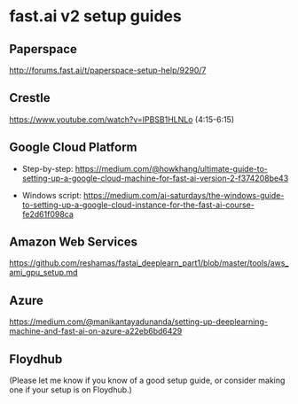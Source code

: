 # fast.ai v2 setup guides

## Paperspace
http://forums.fast.ai/t/paperspace-setup-help/9290/7

## Crestle
https://www.youtube.com/watch?v=IPBSB1HLNLo (4:15-6:15)

## Google Cloud Platform
* Step-by-step: https://medium.com/@howkhang/ultimate-guide-to-setting-up-a-google-cloud-machine-for-fast-ai-version-2-f374208be43

* Windows script: https://medium.com/ai-saturdays/the-windows-guide-to-setting-up-a-google-cloud-instance-for-the-fast-ai-course-fe2d61f098ca

## Amazon Web Services
https://github.com/reshamas/fastai_deeplearn_part1/blob/master/tools/aws_ami_gpu_setup.md

## Azure
https://medium.com/@manikantayadunanda/setting-up-deeplearning-machine-and-fast-ai-on-azure-a22eb6bd6429

## Floydhub
(Please let me know if you know of a good setup guide, or consider making one if your setup is on Floydhub.) 
